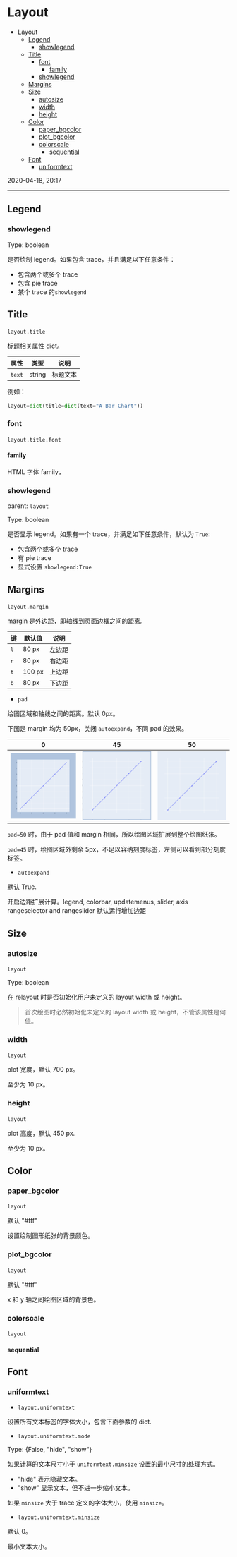 # Layout

- [Layout](#layout)
  - [Legend](#legend)
    - [showlegend](#showlegend)
  - [Title](#title)
    - [font](#font)
      - [family](#family)
    - [showlegend](#showlegend-1)
  - [Margins](#margins)
  - [Size](#size)
    - [autosize](#autosize)
    - [width](#width)
    - [height](#height)
  - [Color](#color)
    - [paper_bgcolor](#paperbgcolor)
    - [plot_bgcolor](#plotbgcolor)
    - [colorscale](#colorscale)
      - [sequential](#sequential)
  - [Font](#font-1)
    - [uniformtext](#uniformtext)

2020-04-18, 20:17
***

## Legend

### showlegend

Type: boolean

是否绘制 legend。如果包含 trace，并且满足以下任意条件：

- 包含两个或多个 trace
- 包含 pie trace
- 某个 trace 的`showlegend`

## Title

`layout.title`

标题相关属性 dict。

| 属性   | 类型   | 说明     |
| ------ | ------ | -------- |
| `text` | string | 标题文本 |

例如：

```py
layout=dict(title=dict(text="A Bar Chart"))
```

### font

`layout.title.font`

#### family

HTML 字体 family，



### showlegend

parent: `layout`

Type: boolean

是否显示 legend。如果有一个 trace，并满足如下任意条件，默认为 `True`:

- 包含两个或多个 trace
- 有 pie trace
- 显式设置 `showlegend:True`

## Margins

`layout.margin`

margin 是外边距，即轴线到页面边框之间的距离。

| 键  | 默认值 | 说明   |
| --- | ------ | ------ |
| `l` | 80 px  | 左边距 |
| `r` | 80 px  | 右边距 |
| `t` | 100 px | 上边距 |
| `b` | 80 px  | 下边距 |

- `pad`

绘图区域和轴线之间的距离。默认 0px。

下图是 margin 均为 50px，关闭 `autoexpand`，不同 pad 的效果。

|0|45|50|
|---|---|---|
|![pad0](images/2020-04-19-22-34-02.png)|![pad45](images/2020-04-19-22-38-40.png)|![pad50](images/2020-04-19-22-35-34.png)|

`pad=50` 时，由于 pad 值和 margin 相同，所以绘图区域扩展到整个绘图纸张。

`pad=45` 时，绘图区域外剩余 5px，不足以容纳刻度标签，左侧可以看到部分刻度标签。

- `autoexpand`

默认 True.

开启边距扩展计算。legend, colorbar, updatemenus, slider, axis rangeselector and rangeslider 默认运行增加边距

## Size

### autosize

`layout`

Type: boolean

在 relayout 时是否初始化用户未定义的 layout width 或 height。

> 首次绘图时必然初始化未定义的 layout width 或 height，不管该属性是何值。

### width

`layout`

plot 宽度，默认 700 px。

至少为 10 px。

### height

`layout`

plot 高度，默认 450 px.

至少为 10 px。

## Color

### paper_bgcolor

`layout`

默认 "#fff"

设置绘制图形纸张的背景颜色。

### plot_bgcolor

`layout`

默认 "#fff"

x 和 y 轴之间绘图区域的背景色。

### colorscale

`layout`

#### sequential

## Font

### uniformtext

- `layout.uniformtext`

设置所有文本标签的字体大小，包含下面参数的 dict.

- `layout.uniformtext.mode`

Type: {False, "hide", "show"}

如果计算的文本尺寸小于 `uniformtext.minsize` 设置的最小尺寸的处理方式。

- "hide" 表示隐藏文本。
- "show" 显示文本，但不进一步缩小文本。

如果 `minsize` 大于 trace 定义的字体大小，使用 `minsize`。

- `layout.uniformtext.minsize`

默认 0。

最小文本大小。
